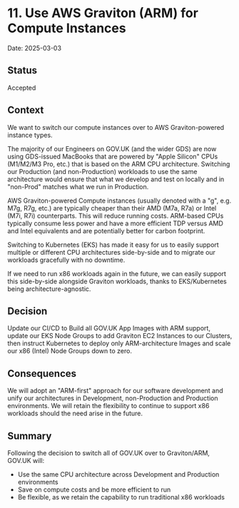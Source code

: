 # 11. Use AWS Graviton (ARM) for Compute Instances

Date: 2025-03-03

## Status

Accepted

## Context

We want to switch our compute instances over to AWS Graviton-powered instance types.

The majority of our Engineers on GOV.UK (and the wider GDS) are now using GDS-issued MacBooks that are powered by "Apple Silicon" CPUs (M1/M2/M3 Pro, etc.) that is based on the ARM CPU architecture. Switching our Production (and non-Production) workloads to use the same architecture would ensure that what we develop and test on locally and in "non-Prod" matches what we run in Production.

AWS Graviton-powered Compute instances (usually denoted with a "g", e.g. M7g, R7g, etc.) are typically cheaper than their AMD (M7a, R7a) or Intel (M7i, R7i) counterparts. This will reduce running costs. ARM-based CPUs typically consume less power and have a more efficient TDP versus AMD and Intel equivalents and are potentially better for carbon footprint.

Switching to Kubernetes (EKS) has made it easy for us to easily support multiple or different CPU architectures side-by-side and to migrate our workloads gracefully with no downtime.

If we need to run x86 workloads again in the future, we can easily support this side-by-side alongside Graviton workloads, thanks to EKS/Kubernetes being architecture-agnostic.

## Decision

Update our CI/CD to Build all GOV.UK App Images with ARM support, update our EKS Node Groups to add Graviton EC2 Instances to our Clusters, then instruct Kubernetes to deploy only ARM-architecture Images and scale our x86 (Intel) Node Groups down to zero.

## Consequences

We will adopt an "ARM-first" approach for our software development and unify our architectures in Development, non-Production and Production environments. We will retain the flexibility to continue to support x86 workloads should the need arise in the future.

## Summary

Following the decision to switch all of GOV.UK over to Graviton/ARM, GOV.UK will:

* Use the same CPU architecture across Development and Production environments
* Save on compute costs and be more efficient to run
* Be flexible, as we retain the capability to run traditional x86 workloads